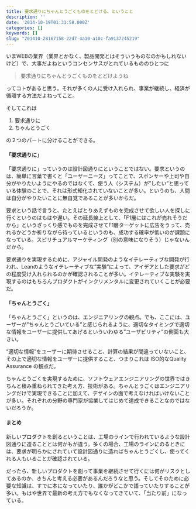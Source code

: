 ```yaml
---
title: 要求通りにちゃんとうごくものをとどける、ということ
description: ''
date: '2014-10-19T01:31:58.000Z'
categories: []
keywords: []
slug: "201410-28167158-22d7-4a10-a10c-fa9137245219"
---
```

いまWEBの業界（業界とかなく、製品開発とはそういうものなのかもしれないけど）で、大事だよねというコンセンサスがとれているもののひとつに

> 要求通りにちゃんとうごくものをとどけようね

ってコトがあると思う。それが多くの人に受け入れられ、事業が継続し、経済が循環する方法だよねってこと。

そしてこれは

1.  要求通りに
2.  ちゃんとうごく

の２つのパートに分けることができる。

#### 「要求通りに」

「要求通りに」っていうのは設計図通りにということではない。要求というのは、簡単に言葉で書くと「ユーザーニーズ」ってことで、スポンサーや上司や自分がやりたいようにやるのではなくて、使う人（システム）が”したい”と思っている体験のことで、それは形式知化されていないことが多い。というのも、人間は自分がやりたいことに無自覚であることが多いからだ。

要求という話で言うと、たとえばとりあえずものを完成させて欲しい人を探しに行くというのはもはや遅い。その延長線上として、「F1層にはこれが売れそうだから」というざっくり感でものを完成させてF1層ターゲットに広告をうって、売れるかどうか祈りながら待っているというのも、成功する確率が低いのが課題になっている。スピリチュアルマーケティング（別の意味になりそう）じゃないんだから。

要求通りを実現するために、アジャイル開発のようなイテレーティブな開発が行われ、Leanのようなイテレーティブな”実験”によって、アイデアとした要求がどの程度受け入れられるのかが確認されることが多い。イテレーティブな実験を実現するのはもちろんプロダクトがインクリメンタルに変更されていくことが必要だ。

#### 「ちゃんとうごく」

「ちゃんとうごく」というのは、エンジニアリングの観点。でも、ここには、ユーザーが”ちゃんとうごいている”と感じられるように、適切なタイミングで適切な情報をユーザーに提供してあげるといういわゆる”ユーザビリティ”の側面も大きい。

“適切な情報”をユーザーに期待させること、計算の結果が間違っていないこと、その上で適切な情報をユーザーに提供すること、つまりこれは ISO的なQuality Assurance の観点だ。

ちゃんとうごくを実現するために、ソフトウェアエンジニアリングの世界ではきちんと積み重ねられてきた考え方、技術がある。ちゃんとうごくはエンジニアリングだけで実現できることに加えて、デザインの面で考えなければいけないことが多い。それぞれの分野の専門家が協業してはじめて達成できることなのではないだろうか。

#### まとめ

新しいプロダクトを創るということは、工場のラインで行われているような設計図通りに造ることとは何かもが違う。多くの場合、工場のラインにのるときには、要求が明らかにされていて設計図通りに造ればちゃんとうごくし、使ってくれる人もいることが確認されている。

だったら、新しいプロダクトを創って事業を継続させて行くには何がリスクとしてあるのか、きちんと考える必要があるんだろうなと思う。そしてそのために必要な知識は、すでに本になっていたり、誰かがどこかで語っていたりすることが多い。もはや世界で最新の考え方でもなくなってきていて、「当たり前」になっている。